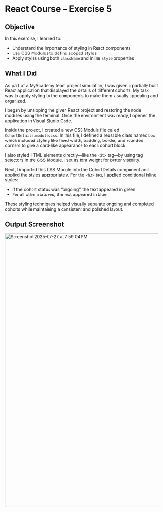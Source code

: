 # React Course – Exercise 5

## Objective

In this exercise, I learned to:

- Understand the importance of styling in React components  
- Use CSS Modules to define scoped styles  
- Apply styles using both `className` and inline `style` properties  

## What I Did

As part of a MyAcademy team project simulation, I was given a partially built React application that displayed the details of different cohorts. My task was to apply styling to the components to make them visually appealing and organized.

I began by unzipping the given React project and restoring the node modules using the terminal. Once the environment was ready, I opened the application in Visual Studio Code.

Inside the project, I created a new CSS Module file called `CohortDetails.module.css`. In this file, I defined a reusable class named `box` which included styling like fixed width, padding, border, and rounded corners to give a card-like appearance to each cohort block.

I also styled HTML elements directly—like the `<dt>` tag—by using tag selectors in the CSS Module. I set its font weight for better visibility.

Next, I imported this CSS Module into the CohortDetails component and applied the styles appropriately. For the `<h3>` tag, I applied conditional inline styles:  
- If the cohort status was “ongoing”, the text appeared in green  
- For all other statuses, the text appeared in blue  

These styling techniques helped visually separate ongoing and completed cohorts while maintaining a consistent and polished layout.

## Output Screenshot

<img width="1440" height="900" alt="Screenshot 2025-07-27 at 7 59 04 PM" src="https://github.com/user-attachments/assets/7cb6f9ca-0375-4d90-ad91-692f66de5251" />

